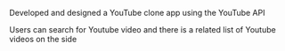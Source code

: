Developed and designed a YouTube clone app using the YouTube API

Users can search for Youtube video and there is a related list of Youtube videos on the side
